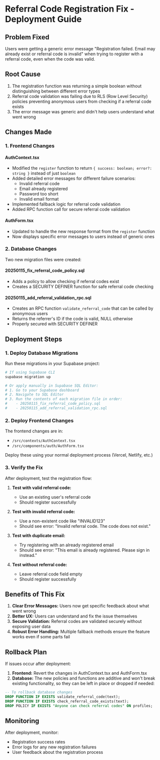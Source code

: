 # Referral Code Registration Fix - Deployment Guide

## Problem Fixed
Users were getting a generic error message "Registration failed. Email may already exist or referral code is invalid" when trying to register with a referral code, even when the code was valid.

## Root Cause
1. The registration function was returning a simple boolean without distinguishing between different error types
2. Referral code validation was failing due to RLS (Row Level Security) policies preventing anonymous users from checking if a referral code exists
3. The error message was generic and didn't help users understand what went wrong

## Changes Made

### 1. Frontend Changes

#### AuthContext.tsx
- Modified the `register` function to return `{ success: boolean; error?: string }` instead of just `boolean`
- Added detailed error messages for different failure scenarios:
  - Invalid referral code
  - Email already registered
  - Password too short
  - Invalid email format
- Implemented fallback logic for referral code validation
- Added RPC function call for secure referral code validation

#### AuthForm.tsx
- Updated to handle the new response format from the `register` function
- Now displays specific error messages to users instead of generic ones

### 2. Database Changes

Two new migration files were created:

#### 20250115_fix_referral_code_policy.sql
- Adds a policy to allow checking if referral codes exist
- Creates a SECURITY DEFINER function for safe referral code checking

#### 20250115_add_referral_validation_rpc.sql
- Creates an RPC function `validate_referral_code` that can be called by anonymous users
- Returns the referrer's ID if the code is valid, NULL otherwise
- Properly secured with SECURITY DEFINER

## Deployment Steps

### 1. Deploy Database Migrations

Run these migrations in your Supabase project:

```bash
# If using Supabase CLI
supabase migration up

# Or apply manually in Supabase SQL Editor:
# 1. Go to your Supabase dashboard
# 2. Navigate to SQL Editor
# 3. Run the contents of each migration file in order:
#    - 20250115_fix_referral_code_policy.sql
#    - 20250115_add_referral_validation_rpc.sql
```

### 2. Deploy Frontend Changes

The frontend changes are in:
- `/src/contexts/AuthContext.tsx`
- `/src/components/auth/AuthForm.tsx`

Deploy these using your normal deployment process (Vercel, Netlify, etc.)

### 3. Verify the Fix

After deployment, test the registration flow:

1. **Test with valid referral code:**
   - Use an existing user's referral code
   - Should register successfully

2. **Test with invalid referral code:**
   - Use a non-existent code like "INVALID123"
   - Should see error: "Invalid referral code. The code does not exist."

3. **Test with duplicate email:**
   - Try registering with an already registered email
   - Should see error: "This email is already registered. Please sign in instead."

4. **Test without referral code:**
   - Leave referral code field empty
   - Should register successfully

## Benefits of This Fix

1. **Clear Error Messages:** Users now get specific feedback about what went wrong
2. **Better UX:** Users can understand and fix the issue themselves
3. **Secure Validation:** Referral codes are validated securely without exposing user data
4. **Robust Error Handling:** Multiple fallback methods ensure the feature works even if some parts fail

## Rollback Plan

If issues occur after deployment:

1. **Frontend:** Revert the changes in AuthContext.tsx and AuthForm.tsx
2. **Database:** The new policies and functions are additive and won't break existing functionality, so they can be left in place or dropped if needed:

```sql
-- To rollback database changes
DROP FUNCTION IF EXISTS validate_referral_code(text);
DROP FUNCTION IF EXISTS check_referral_code_exists(text);
DROP POLICY IF EXISTS "Anyone can check referral codes" ON profiles;
```

## Monitoring

After deployment, monitor:
- Registration success rates
- Error logs for any new registration failures
- User feedback about the registration process